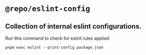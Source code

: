 # `@repo/eslint-config`

## Collection of internal eslint configurations.

Run this command to check for eslint rules applied

```
pnpm exec eslint --print-config package.json
```
